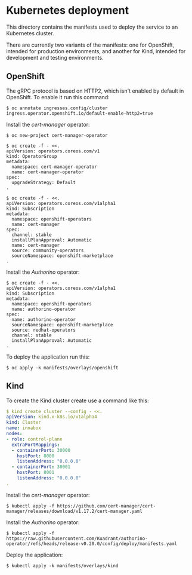 # Kubernetes deployment

This directory contains the manifests used to deploy the service to an Kubernetes cluster.

There are currently two variants of the manifests: one for OpenShift, intended for production environments, and another
for Kind, intended for development and testing environments.

## OpenShift

The gRPC protocol is based on HTTP2, which isn't enabled by default in OpenShift. To enable it run this command:

```shell
$ oc annotate ingresses.config/cluster ingress.operator.openshift.io/default-enable-http2=true
```

Install the _cert-manager_ operator:

```shell
$ oc new-project cert-manager-operator

$ oc create -f - <<.
apiVersion: operators.coreos.com/v1
kind: OperatorGroup
metadata:
  namespace: cert-manager-operator
  name: cert-manager-operator
spec:
  upgradeStrategy: Default
.

$ oc create -f - <<.
apiVersion: operators.coreos.com/v1alpha1
kind: Subscription
metadata:
  namespace: openshift-operators
  name: cert-manager
spec:
  channel: stable
  installPlanApproval: Automatic
  name: cert-manager
  source: community-operators
  sourceNamespace: openshift-marketplace
.
```

Install the _Authorino_ operator:

```shell
$ oc create -f - <<.
apiVersion: operators.coreos.com/v1alpha1
kind: Subscription
metadata:
  namespace: openshift-operators
  name: authorino-operator
spec:
  name: authorino-operator
  sourceNamespace: openshift-marketplace
  source: redhat-operators
  channel: stable
  installPlanApproval: Automatic
.
```

To deploy the application run this:

```shell
$ oc apply -k manifests/overlays/openshift
```

## Kind

To create the Kind cluster create use a command like this:

```yaml
$ kind create cluster --config - <<.
apiVersion: kind.x-k8s.io/v1alpha4
kind: Cluster
name: innabox
nodes:
- role: control-plane
  extraPortMappings:
  - containerPort: 30000
    hostPort: 8000
    listenAddress: "0.0.0.0"
  - containerPort: 30001
    hostPort: 8001
    listenAddress: "0.0.0.0"
.
```

Install the _cert-manager_ operator:

```shell
$ kubectl apply -f https://github.com/cert-manager/cert-manager/releases/download/v1.17.2/cert-manager.yaml
```

Install the _Authorino_ operator:

```shell
$ kubectl apply -f https://raw.githubusercontent.com/Kuadrant/authorino-operator/refs/heads/release-v0.20.0/config/deploy/manifests.yaml
```

Deploy the application:

```shell
$ kubectl apply -k manifests/overlays/kind
```
